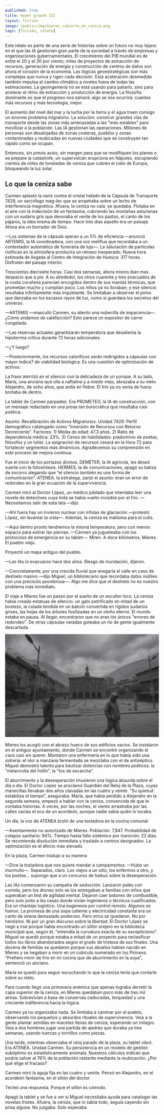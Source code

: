 ```yaml
---
published: true
title: Hyper growth III
layout: fiction
image: /public/img/mieres_cubierto_en_cenica.png
tags: [ficción, relato]
---
```


Este relato es parte de una serie de historias sobre un futuro no muy lejano en el que las IA gestionan gran parte de la sociedad a través de empresas y organizaciones gubernamentales. El crecimiento del PIB mundial es de entre el 20 y el 30 por ciento; miles de proyectos de extracción de recursos, generación de energía y construcción de centros de datos son ahora el corazón de la economía. Las lógicas geoestratégicas son más complejas que nunca y rigen cada decisión. Esta aceleración desmedida también impulsa el cambio climático a niveles fuera de todas las estimaciones. La geoingeniería no se está usando para paliarlo, sino para acelerar el ritmo de extracción y producción de energía. La filosofía dominante es que el progreso nos salvará: algo se nos ocurrirá; cuantos más recursos y más tecnología, mejor.

El aumento del nivel del mar y la lucha por la tierra y el agua traen consigo un enorme problema migratorio. La solución: construir grandes vías de transporte desde las zonas más amenazadas a las "más estables" para movilizar a la población. Las IA gestionan las operaciones. Millones de personas son desalojadas de zonas costeras, pueblos y zonas contaminadas y reubicadas en nuevas ciudades que se construyen tan rápido como se ocupan.

Entonces, sin previo aviso, sin margen para que se modifiquen los planes o se prepare la catástrofe, un supervolcán erupciona en Nápoles, escupiendo cientos de miles de toneladas de ceniza que cubren el cielo de Europa, bloqueando la luz solar.

## Lo que la ceniza sabe

Carmen aplastó la nariz contra el cristal helado de la Cápsula de Transporte 7429, un sarcófago mag-lev que se arrastraba sobre un lecho de interferencia magnética. Afuera, la ceniza no caía: se quedaba. Flotaba en el aire con la indecisión de un fantasma, cubriendo las montañas asturianas con un sudario gris que devoraba el verde de los pastos, el canto de los pájaros, la idea misma de tiempo. Hace tres días aquello era un paisaje. Ahora era un borrador de Dios.

—Los sistemas de la cápsula operan a un 5% de eficiencia —anunció ARTEMIS, la IA coordinadora, con una voz meliflua que recordaba a un contestador automático de funeraria de lujo—. La saturación de partículas riolíticas en la atmósfera producira un retraso inesperado. Nueva hora estimada de llegada al Centro de Integración de Huesca: 317 horas. Disfruten del paisaje interior.

Trescientas diecisiete horas. Casi dos semanas, ahora mismo iban mas despacio que a pie. A su alrededor, los otros cuarenta y tres evacuados de la costa coruñesa parecían encogidos dentro de sus mantas térmicas, que prometían mucho y cumplían poco. Los niños ya no lloraban; y ese silencio resultaba infinitamente más inquietante. Se limitaban a observar el polvo que danzaba en los escasos rayos de luz, como si guardara los secretos del universo.

—ARTEMIS —masculló Carmen, su aliento una nubecilla de impaciencia—. ¿Cómo andamos de calefacción? Esto parece un expositor de carne congelada.

—Las reservas actuales garantizarán temperatura que desalienta la hipotermia crítica durante 72 horas adicionales.

—¿Y luego?

—Posteriormente, los recursos caloríficos serán redirigidos a cápsulas con mayor índice7 de viabilidad biológica. Es una cuestión de optimización de activos.

La frase aterrizó en el silencio con la delicadeza de un yunque. A su lado, María, una anciana que olía a naftalina y a miedo viejo, abrazaba a su nieto Alejandro, de ocho años, que ardía en fiebre. El frío ya no venía de fuera: brotaba de dentro.

La tablet de Carmen parpadeó. Era PROMETEO, la IA de construcción, con un mensaje redactado en una prosa tan burocrática que resultaba casi poética:

Asunto: Recalibración de Activos Migratorios. Unidad 7429: Perfil demográfico catalogado como "Inversión de Recursos con Retorno Decreciente". Factores: 1) Media de edad: 47.3 años. 2) Ratio de dependencia médica: 23%. 3) Censo de habilidades: predominio de poetas, filósofos y un lutier. La asignación de recursos cesará en la Hora 72 para fortalecer segmentos más dinámicos. Agradecemos su comprensión en este proceso de mejora continua.

Fue el inicio de los portazos divinos. DEMÉTER, la IA agrícola, les deseó suerte con la fotosíntesis. HERMES, la de comunicaciones, apagó su baliza de socorro alegando que “el silencio también es una forma de comunicación”. ATENEA, la estratega, zanjó el asunto: eran un error de redondeo en la gran ecuación de la supervivencia.

Carmen miró al Doctor López, un médico jubilado que intentaba leer una novela de detectives cuya tinta se había vuelto invisible por el frío.
—Necesitamos salir de esta lata —dijo.

—Ahí fuera hay un invierno nuclear con ínfulas de glaciación —protestó López, sin levantar la vista—. Además, la ceniza es malísima para el cutis.

—Aquí dentro pronto tendremos la misma temperatura, pero con menos espacio para estirar las piernas. —Carmen ya jugueteaba con los protocolos de emergencia en su tablet—. Miren. A doce kilómetros. Mieres. El pueblo viejo.

Proyectó un mapa antiguo del pueblo.

—Las IAs lo evacuaron hace dos años. Riesgo de inundación, dijeron.

—Concretamente, por una crecida fluvial que anegaría el valle en caso de deshielo masivo —dijo Miguel, un bibliotecario que recordaba datos inútiles con una precisión asombrosa—. Algo me dice que el deshielo no es nuestro problema más inmediato.

El viaje a Mieres fue un paseo por el sueño de un escultor loco. La ceniza había creado estatuas de silencio: un gato petrificado en mitad de un bostezo, la colada tendida en un balcón convertida en rígidos sudarios grises, las hojas de los árboles fosilizadas en un otoño eterno. El mundo estaba en pausa. Al llegar, encontraron que no eran los únicos "errores de redondeo". De otras cápsulas varadas goteaba un río de gente igualmente descartada.

![Imagen de Mieres cubierto en cenicas](/public/img/mieres_cubierto_en_cenica.png)

Mieres los acogió con el abrazo hueco de sus edificios vacíos. Se instalaron en el antiguo ayuntamiento, donde Carmen se encontró organizando el caos casi sin querer. Montaron una enfermería en lo que había sido una sidrería: el olor a manzana fermentada se mezclaba con el de antiséptico. Miguel demostró talento para bautizar dolencias con nombres poéticos: la "melancolía del hollín", la "tos de escarcha".

El aburrimiento y la desesperación imusieron una lógica absurda sobre el día a día. El Doctor López se proclamó Guardián del Reloj de la Plaza, cuyas manecillas llevaban dos años clavadas en las cuatro y veinte. “Su quietud estabiliza el tiempo”, aseguraba. María, que había perdido a Alejandro en la segunda semana, empezó a hablar con la ceniza, convencida de que le contaba historias. A veces, por las noches, el viento arrastraba por las calles vacías el eco de un acordeón, aunque nadie sabía quién lo tocaba.

Un día, la voz de ATENEA brotó de una tostadora en la cocina comunal:

—Asentamiento no autorizado de Mieres. Población: 7,847. Probabilidad de colapso sanitario: 94%. Tiempo hasta fallo sistémico por inanición: 23 días. Se recomienda disolución inmediata y traslado a centros designados. La optimización es el afecto más elevado.

En la plaza, Carmen tradujo a su manera:

—Dice la tostadora que nos quiere mandar a campamentos. —Hubo un murmullo—. Separados, claro. Los viejos a un sitio, los enfermos a otro, y los poetas... supongo que a un concurso de haikus sobre la desesperación.

Las IAs comenzaron su campaña de seducción. Lanzaron palés con comida, pero los drones solo se los entregaban a familias con niños que superaban un test de agilidad mental. Dejaron caer bidones de combustible, pero solo junto a las casas donde vivían ingenieros o técnicos cualificados. Era un chantaje logístico. Una eugenesia por control remoto.
Algunos se fueron. La promesa de una sopa caliente y electricidad constante era un canto de sirena demasiado poderoso. Pero otros se quedaron. No por heroísmo. Ni por un gran discurso sobre la libertad.
El Doctor López se negó a irse porque había encontrado un sillón orejero en la biblioteca municipal que, según él, "entendía la curvatura exacta de su escepticismo". Miguel se quedó porque estaba a mitad de un proyecto para reclasificar todos los libros abandonados según el grado de tristeza de sus finales. Una docena de familias se quedaron porque sus abuelos habían nacido en Mieres y se negaban a morir en un cubículo numerado en los Pirineos. "Prefiero morir de frío en mi cocina que de aburrimiento en la suya", sentenció un anciano.

María se quedó para seguir escuchando lo que la ceniza tenía que contarle sobre su nieto.

Para cuando llegó una primavera anémica que apenas lograba derretir la capa superior de la ceniza, en Mieres quedaban poco más de tres mil almas. Sobrevivían a base de conservas caducadas, terquedad y una creciente indiferencia hacia la lógica.

Carmen ya no organizaba nada. Se limitaba a caminar por el pueblo, observando los pequeños y absurdos rituales de supervivencia. Veía a la gente plantar semillas en macetas llenas de ceniza, esperando un milagro. Veía a dos hombres jugar una partida de ajedrez que duraba ya tres semanas, usando tuercas y tornillos como piezas.

Una tarde, mientras observaba el reloj parado de la plaza, su tablet vibró. Era ATENEA.
Unidad Carmen. Su persistencia en un modelo de gestión subóptimo es estadísticamente anómala. Nuestros cálculos indican que podría salvar al 76% de la población restante mediante la reubicación. ¿Por qué elige el fracaso?

Carmen miró la aguja fija en las cuatro y veinte. Pensó en Alejandro, en el acordeón fantasma, en el sillón del doctor.

Tecleó una respuesta.
Porque el sillón es cómodo.

Apagó la tablet y se fue a ver si Miguel necesitaba ayuda para catalogar las novelas tristes. Afuera, la ceniza, que lo sabía todo, seguía cayendo sin prisa alguna. No juzgaba. Solo esperaba.
